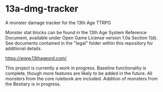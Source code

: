 # 13a-dmg-tracker
A monster damage tracker for the 13th Age TTRPG

Monster stat blocks can be found in the 13th Age System Reference Document, available under Open Game License version 1.0a Section 1(d).  See documents contained in the "legal" folder within this repository for additional details.

https://www.13thagesrd.com/


This project is currently a work in progress.  Baseline functionality is complete, though more features are likely to be added in the future.  All monsters from the core rulebook are included.  Addition of monsters from the Bestiary is in progress.
